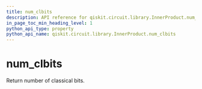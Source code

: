 ```yaml
---
title: num_clbits
description: API reference for qiskit.circuit.library.InnerProduct.num_clbits
in_page_toc_min_heading_level: 1
python_api_type: property
python_api_name: qiskit.circuit.library.InnerProduct.num_clbits
---
```


# num\_clbits

Return number of classical bits.

